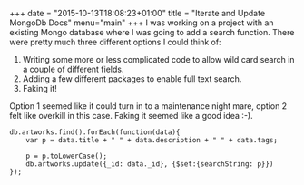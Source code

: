 +++
date = "2015-10-13T18:08:23+01:00"
title = "Iterate and Update MongoDb Docs"
menu="main"
+++
I was working on a project with an existing Mongo database where I was going to add a search function. There were pretty much three different options I could think of:

1. Writing some more or less complicated code to allow wild card search in a couple of different fields.
2. Adding a few different packages to enable full text search.
3. Faking it!

Option 1 seemed like it could turn in to a maintenance night mare, option 2 felt like overkill in this case. Faking it seemed like a good idea :-).

````
db.artworks.find().forEach(function(data){ 
	var p = data.title + " " + data.description + " " + data.tags; 

	p = p.toLowerCase();
	db.artworks.update({_id: data._id}, {$set:{searchString: p}})
});
````
